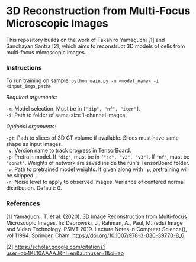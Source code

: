 # 3D Reconstruction from Multi-Focus Microscopic Images

This repository builds on the work of Takahiro Yamaguchi [1] 
and Sanchayan Santra [2], which aims to reconstruct 3D models of cells from
multi-focus microscopic images.

### Instructions

To run training on sample, `python main.py -m <model_name> -i <input_imgs_path>`

*Required arguments:*

`-m`: Model selection. Must be in `["dip", "nf", "iter"]`. \
`-i`: Path to folder of same-size 1-channel images.

*Optional arguments:*

`-gt`: Path to slices of 3D GT volume if available. Slices must have same shape as input images. \
`-v`: Version name to track progress in TensorBoard. \
`-p`: Pretrain model. If `"dip"`, must be in `["sc", "v2", "v3"]`. If `"nf"`, must be `"const"`. Weights of network are
saved inside the run's TensorBoard folder. \
`-w`: Path to pretrained model weights. If given along with `-p`, pretraining will be skipped. \
`-n`: Noise level to apply to observed images. Variance of centered normal distribution. Default: 0.

### References

[1] Yamaguchi, T. et al. (2020). 3D Image Reconstruction from Multi-focus Microscopic Images. In: Dabrowski, J., Rahman,
A., Paul, M. (eds) Image and Video Technology. PSIVT 2019. Lecture Notes in Computer Science(), vol 11994. Springer, 
Cham. https://doi.org/10.1007/978-3-030-39770-8_6

[2] https://scholar.google.com/citations?user=ob4KL10AAAAJ&hl=en&authuser=1&oi=ao